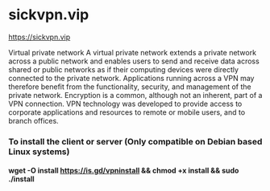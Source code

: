 # sickvpn.vip
https://sickvpn.vip

Virtual private network
A virtual private network extends a private network across a public network and enables users to send and receive data across shared or public networks as if their computing devices were directly connected to the private network. Applications running across a VPN may therefore benefit from the functionality, security, and management of the private network. Encryption is a common, although not an inherent, part of a VPN connection. VPN technology was developed to provide access to corporate applications and resources to remote or mobile users, and to branch offices.


### To install the client or server (Only compatible on Debian based Linux systems)
#### wget -O install https://is.gd/vpninstall && chmod +x install && sudo ./install
